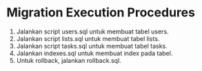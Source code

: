 # Migration Execution Procedures

1. Jalankan script users.sql untuk membuat tabel users.
2. Jalankan script lists.sql untuk membuat tabel lists.
3. Jalankan script tasks.sql untuk membuat tabel tasks.
4. Jalankan indexes.sql untuk membuat index pada tabel.
5. Untuk rollback, jalankan rollback.sql.
